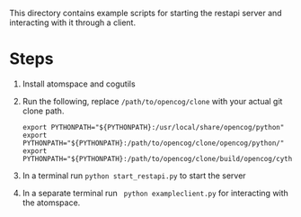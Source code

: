 This directory contains example scripts for starting the restapi server and
interacting with it through a client.

# Steps
1. Install atomspace and cogutils
2. Run the following, replace `/path/to/opencog/clone` with your actual git
   clone path.

   ```
   export PYTHONPATH="${PYTHONPATH}:/usr/local/share/opencog/python"
   export PYTHONPATH="${PYTHONPATH}:/path/to/opencog/clone/opencog/python/"
   export PYTHONPATH="${PYTHONPATH}:/path/to/opencog/clone/build/opencog/cython"
   ```

3. In a terminal run `python start_restapi.py` to start the server
4. In a separate terminal run ` python exampleclient.py` for interacting with
   the atomspace.
